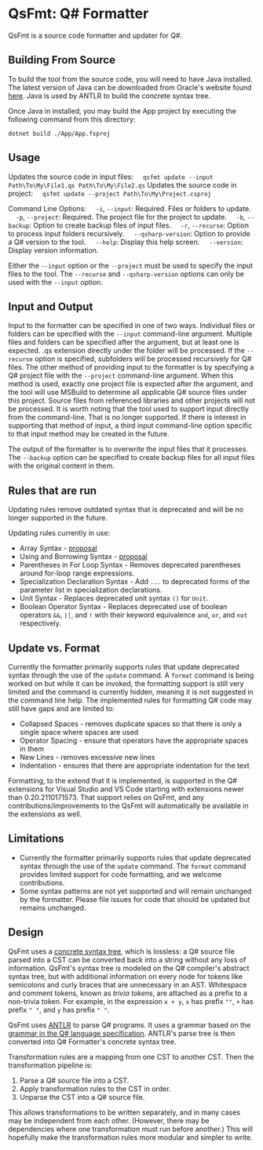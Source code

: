 ﻿# QsFmt: Q# Formatter

QsFmt is a source code formatter and updater for Q#.

## Building From Source

To build the tool from the source code, you will need to have Java installed. The latest version of
Java can be downloaded from Oracle's website found [here](https://www.oracle.com/java/technologies/downloads/).
Java is used by ANTLR to build the concrete syntax tree.

Once Java in installed, you may build the App project by executing the following command from this directory:
```
dotnet build ./App/App.fsproj
```

## Usage

Updates the source code in input files:
&nbsp;&nbsp;&nbsp;&nbsp;`qsfmt update --input Path\To\My\File1.qs Path\To\My\File2.qs`
Updates the source code in project:
&nbsp;&nbsp;&nbsp;&nbsp;`qsfmt update --project Path\To\My\Project.csproj`

Command Line Options:
&nbsp;&nbsp;&nbsp;&nbsp;`-i`, `--input`: Required. Files or folders to update.
&nbsp;&nbsp;&nbsp;&nbsp;`-p`, `--project`: Required. The project file for the project to update.
&nbsp;&nbsp;&nbsp;&nbsp;`-b`, `--backup`: Option to create backup files of input files.
&nbsp;&nbsp;&nbsp;&nbsp;`-r`, `--recurse`: Option to process input folders recursively.
&nbsp;&nbsp;&nbsp;&nbsp;`--qsharp-version`: Option to provide a Q# version to the tool.
&nbsp;&nbsp;&nbsp;&nbsp;`--help`: Display this help screen.
&nbsp;&nbsp;&nbsp;&nbsp;`--version`: Display version information.

Either the `--input` option or the `--project` must be used to specify the input files to the tool.
The `--recurse` and `--qsharp-version` options can only be used with the `--input` option.

## Input and Output
Input to the formatter can be specified in one of two ways.
Individual files or folders can be specified with the `--input` command-line argument.
Multiple files and folders can be specified after the argument, but at least one is expected.
.qs extension directly under the folder will be processed. If the `--recurse` option is
specified, subfolders will be processed recursively for Q# files.
The other method of providing input to the formatter is by specifying a Q# project file
with the `--project` command-line argument. When this method is used, exactly one project file
is expected after the argument, and the tool will use MSBuild to determine all applicable Q# source
files under this project. Source files from referenced libraries and other projects will not be processed.
It is worth noting that the tool used to support input directly from the command-line. That is no
longer supported. If there is interest in supporting that method of input, a third input command-line
option specific to that input method may be created in the future.

The output of the formatter is to overwrite the input files that it processes. The `--backup`
option can be specified to create backup files for all input files with the original content in them.

## Rules that are run

Updating rules remove outdated syntax that is deprecated and will be no longer supported in the future.

Updating rules currently in use:
 - Array Syntax - [proposal](https://github.com/microsoft/qsharp-language/blob/main/Approved/2-enhanced-array-literals.md)
 - Using and Borrowing Syntax - [proposal](https://github.com/microsoft/qsharp-language/blob/main/Approved/1-implicitly-scoped-qubit-allocation.md)
 - Parentheses in For Loop Syntax - Removes deprecated parentheses around for-loop range expressions.
 - Specialization Declaration Syntax - Add `...` to deprecated forms of the parameter list in specialization declarations.
 - Unit Syntax - Replaces deprecated unit syntax `()` for `Unit`.
 - Boolean Operator Syntax - Replaces deprecated use of boolean operators `&&`, `||`, and `!` with
   their keyword equivalence `and`, `or`, and `not` respectively.

## Update vs. Format

Currently the formatter primarily supports rules that update deprecated syntax
through the use of the `update` command. A `format` command is being worked on
but while it can be invoked, the formatting support is still very limited and the command is currently hidden, meaning it is not suggested in the command line help.
The implemented rules for formatting Q# code may still have gaps and are limited to:
 - Collapsed Spaces - removes duplicate spaces so that there is only a single space where spaces are used
 - Operator Spacing - ensure that operators have the appropriate spaces in them
 - New Lines - removes excessive new lines
 - Indentation - ensures that there are appropriate indentation for the text

Formatting, to the extend that it is implemented, is supported in the Q# extensions for Visual Studio and VS Code starting with extensions newer than 0.20.2110171573. That support relies on QsFmt, and any contributions/improvements to the QsFmt will automatically be available in the extensions as well.  

## Limitations

- Currently the formatter primarily supports rules that update deprecated syntax through
  the use of the `update` command. The `format` command provides limited support for code formatting, and we welcome contributions.
- Some syntax patterns are not yet supported and will remain unchanged by the formatter. Please file issues for code that should be updated but remains unchanged.

## Design

QsFmt uses a [concrete syntax tree](https://en.wikipedia.org/wiki/Parse_tree), which is lossless: a
Q# source file parsed into a CST can be converted back into a string without any loss of information.
QsFmt's syntax tree is modeled on the Q# compiler's abstract syntax tree, but with additional
information on every node for tokens like semicolons and curly braces that are unnecessary in an AST.
Whitespace and comment tokens, known as *trivia tokens*, are attached as a prefix to a non-trivia token.
For example, in the expression `x + y`, `x` has prefix `""`, `+` has prefix `" "`, and `y` has
prefix `" "`.

QsFmt uses [ANTLR](https://www.antlr.org/) to parse Q# programs.
It uses a grammar based on the [grammar in the Q# language specification](https://github.com/microsoft/qsharp-language/tree/main/Specifications/Language/5_Grammar).
ANTLR's parse tree is then converted into Q# Formatter's concrete syntax tree.

Transformation rules are a mapping from one CST to another CST.
Then the transformation pipeline is:

1. Parse a Q# source file into a CST.
2. Apply transformation rules to the CST in order.
3. Unparse the CST into a Q# source file.

This allows transformations to be written separately, and in many cases may be independent from each other.
(However, there may be dependencies where one transformation must run before another.)
This will hopefully make the transformation rules more modular and simpler to write.

